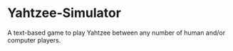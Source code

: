 # Yahtzee-Simulator
A text-based game to play Yahtzee between any number of human and/or computer players.
